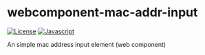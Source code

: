 # webcomponent-mac-addr-input

[![License](https://img.shields.io/badge/license-MIT-blue.svg?maxAge=2592000)](https://opensource.org/licenses/MIT)
[![Javascript](https://img.shields.io/badge/ES-6%2B-ff69b4.svg)](https://www.ecma-international.org/ecma-262/6.0/)

An simple mac address input element (web component)
